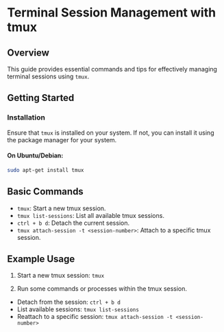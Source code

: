 # Terminal Session Management with tmux

## Overview
This guide provides essential commands and tips for effectively managing terminal sessions using `tmux`. 

## Getting Started

### Installation
Ensure that `tmux` is installed on your system. If not, you can install it using the package manager for your system.

#### On Ubuntu/Debian:
```bash
sudo apt-get install tmux
```
## Basic Commands
- `tmux`: Start a new tmux session.
- `tmux list-sessions`: List all available tmux sessions.
- `ctrl + b d`: Detach the current session.
- `tmux attach-session -t <session-number>`: Attach to a specific tmux session.

## Example Usage
1. Start a new tmux session: `tmux`

2. Run some commands or processes within the tmux session.

- Detach from the session: `ctrl + b d`
- List available sessions: `tmux list-sessions`
- Reattach to a specific session: `tmux attach-session -t <session-number>`
